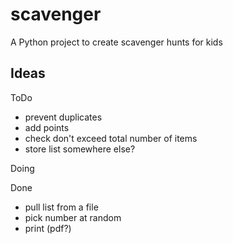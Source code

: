 # scavenger

A Python project to create scavenger hunts for kids


## Ideas

ToDo
* prevent duplicates
* add points
* check don't exceed total number of items
* store list somewhere else?

Doing

Done
* pull list from a file
* pick number at random
* print (pdf?)


